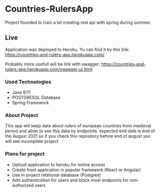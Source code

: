 # Countries-RulersApp
Project founded to train a bit creating rest api with spring during summer.

## Live

Application was deployed to Heroku. Yu can find it by this link:
https://countries-and-rulers-app.herokuapp.com/

Probably more usefull will be link with swagger:
https://countries-and-rulers-app.herokuapp.com/swagger-ui.html

### Used Technologies
* Java 8/11
* POSTGRESQL Database
* Spring Framework


### About Project
This app will keep data about rulers of european countries from medieval period and allow to see this data by endpoints. expected end date is end of the August 2021 so if you check this repository before end of august you will see incomplete project
### Plans for project
* Uploud application to heroku for online access
* Create front application in popular framework (React or Angular)
* Use in project relational database (Postgres)
* Add authentication for users and block most endpoints for non-authorized users
